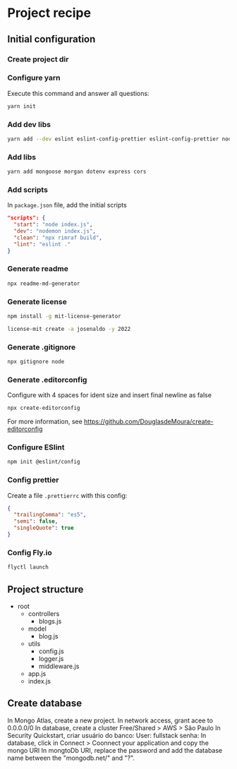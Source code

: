 # Project recipe

## Initial configuration

### Create project dir

### Configure yarn

Execute this command and answer all questions:

```sh
yarn init
```

### Add dev libs

```sh
yarn add --dev eslint eslint-config-prettier eslint-config-prettier nodemon
```

### Add libs

```sh
yarn add mongoose morgan dotenv express cors
```

### Add scripts

In `package.json` file, add the initial scripts

```json
"scripts": {
  "start": "node index.js",
  "dev": "nodemon index.js",
  "clean": "npx rimraf build",
  "lint": "eslint ."
}
```

### Generate readme

```sh
npx readme-md-generator
```

### Generate license

```sh
npm install -g mit-license-generator

license-mit create -a josenaldo -y 2022
```

### Generate .gitignore

```sh
npx gitignore node
```

### Generate .editorconfig

Configure with 4 spaces for ident size and insert final newline as false

```sh
npx create-editorconfig
```

For more information, see <https://github.com/DouglasdeMoura/create-editorconfig>

### Configure ESlint

```sh
npm init @eslint/config
```

### Config prettier

Create a file `.prettierrc` with this config:

```json
{
  "trailingComma": "es5",
  "semi": false,
  "singleQuote": true
}
```

### Config Fly.io

```sh
flyctl launch
```

## Project structure

- root
  - controllers
    - blogs.js
  - model
    - blog.js
  - utils
    - config.js
    - logger.js
    - middleware.js
  - app.js
  - index.js

## Create database

In Mongo Atlas, create a new project.
In network access, grant acee to 0.0.0.0/0
In database, create a cluster Free/Shared > AWS > São Paulo
In Security Quickstart, criar usuário do banco:
  User: fullstack
  senha:
In database, click in Connect >  Coonnect your application and copy the mongo URI
In mongtoDb URI, replace the password and add the database name between the "mongodb.net/" and "?".
